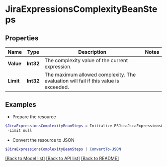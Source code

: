 # JiraExpressionsComplexityBeanSteps
## Properties

Name | Type | Description | Notes
------------ | ------------- | ------------- | -------------
**Value** | **Int32** | The complexity value of the current expression. | 
**Limit** | **Int32** | The maximum allowed complexity. The evaluation will fail if this value is exceeded. | 

## Examples

- Prepare the resource
```powershell
$JiraExpressionsComplexityBeanSteps = Initialize-PSJiraJiraExpressionsComplexityBeanSteps  -Value null `
 -Limit null
```

- Convert the resource to JSON
```powershell
$JiraExpressionsComplexityBeanSteps | ConvertTo-JSON
```

[[Back to Model list]](../README.md#documentation-for-models) [[Back to API list]](../README.md#documentation-for-api-endpoints) [[Back to README]](../README.md)

